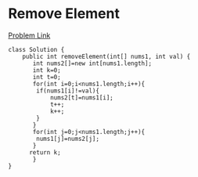 # Remove Element

[Problem Link](https://leetcode.com/problems/remove-element/description/?envType=study-plan-v2&envId=top-interview-150)

```
class Solution {
    public int removeElement(int[] nums1, int val) {
       int nums2[]=new int[nums1.length];
       int k=0;
       int t=0;
       for(int i=0;i<nums1.length;i++){
        if(nums1[i]!=val){
            nums2[t]=nums1[i];
            t++;
            k++;
        }
       }
       for(int j=0;j<nums1.length;j++){
        nums1[j]=nums2[j];
       }
      return k;
       }
}
```
